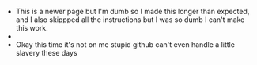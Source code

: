 - This is a newer page but I'm dumb so I made this longer than expected, and I also skippped all the instructions but I was so dumb I can't make this work.
-
- Okay this time it's not on me stupid github can't even handle a little slavery these days